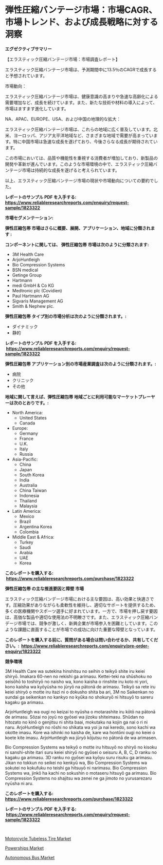 <p><h1>弾性圧縮バンテージ市場：市場CAGR、市場トレンド、および成長戦略に対する洞察</h1></p><p><strong>エグゼクティブサマリー</strong></p>
<p><p>【エラスティック圧縮バンテージ市場：市場調査レポート】</p><p>エラスティック圧縮バンテージ市場は、予測期間中に13.5％のCAGRで成長すると予想されています。</p><p>市場動向：</p><p>エラスティック圧縮バンテージ市場は、健康意識の高まりや急速な高齢化による需要増加など、成長を続けています。また、新たな技術や材料の導入によって、市場はますます進化しています。</p><p>NA、APAC、EUROPE、USA、および中国の地理的な拡大：</p><p>エラスティック圧縮バンテージ市場は、これらの地域に広く普及しています。北米、ヨーロッパ、アジア太平洋地域など、さまざまな地域で需要が高まっています。特に中国市場は急速な成長を遂げており、今後さらなる成長が期待されています。</p><p>この市場においては、品質や機能性を重視する消費者が増加しており、新製品の開発や革新が進んでいます。このような市場環境の中で、エラスティック圧縮バンテージ市場は持続的な成長を遂げると考えられています。</p><p>以上、エラスティック圧縮バンテージ市場の現状や市場動向についての要約でした。</p></p>
<p><strong>レポートのサンプル PDF を入手する: <a href="https://www.reliableresearchreports.com/enquiry/request-sample/1823322">https://www.reliableresearchreports.com/enquiry/request-sample/1823322</a></strong></p>
<p><strong>市場セグメンテーション:</strong></p>
<p><strong> 弾性圧縮包帯 市場はさらに概要、展開、アプリケーション、地域に分類されます :</strong></p>
<p><strong>コンポーネントに関しては、 弾性圧縮包帯 市場は次のように分類されます: &nbsp;</strong></p>
<p><ul><li>3M Health Care</li><li>ArjoHuntleigh</li><li>Bio Compression Systems</li><li>BSN medical</li><li>Getinge Group</li><li>Hartmann</li><li>medi GmbH & Co KG</li><li>Medtronic plc (Covidien)</li><li>Paul Hartmann AG</li><li>Sigvaris Management AG</li><li>Smith & Nephew plc.</li></ul></p>
<p><strong> 弾性圧縮包帯 タイプ別の市場分析は次のように分類されます。:</strong></p>
<p><ul><li>ダイナミック</li><li>静的</li></ul></p>
<p><strong>レポートのサンプル PDF を入手する: &nbsp;<a href="https://www.reliableresearchreports.com/enquiry/request-sample/1823322">https://www.reliableresearchreports.com/enquiry/request-sample/1823322</a></strong></p>
<p><strong> 弾性圧縮包帯 アプリケーション別の市場産業調査は次のように分類されます。:</strong></p>
<p><ul><li>病院</li><li>クリニック</li><li>その他</li></ul></p>
<p><strong>地域に関して言えば、弾性圧縮包帯 地域ごとに利用可能なマーケットプレーヤーは次のとおりです。:</strong></p>
<p><ul>
    <li>
        North America:
        <ul>
            <li>United States</li>
            <li>Canada</li>
        </ul>
    </li>
    <li>
        Europe:
        <ul>
            <li>Germany</li>
            <li>France</li>
            <li>U.K.</li>
            <li>Italy</li>
            <li>Russia</li>
        </ul>
    </li>
    <li>
        Asia-Pacific:
        <ul>
            <li>China</li>
            <li>Japan</li>
            <li>South Korea</li>
            <li>India</li>
            <li>Australia</li>
            <li>China Taiwan</li>
            <li>Indonesia</li>
            <li>Thailand</li>
            <li>Malaysia</li>
        </ul>
    </li>
    <li>
        Latin America:
        <ul>
            <li>Mexico</li>
            <li>Brazil</li>
            <li>Argentina Korea</li>
            <li>Colombia</li>
        </ul>
    </li>
    <li>
        Middle East & Africa:
        <ul>
            <li>Turkey</li>
            <li>Saudi</li>
            <li>Arabia</li>
            <li>UAE</li>
            <li>Korea</li>
        </ul>
    </li>
    </ul></p>
<p><strong>このレポートを購入する: &nbsp;<a href="https://www.reliableresearchreports.com/purchase/1823322">https://www.reliableresearchreports.com/purchase/1823322</a></strong></p>
<p><strong>弾性圧縮包帯 の主な推進要因と障壁 市場</strong></p>
<p><p>エラスティック圧縮バンデージ市場における主な要因は、高い効果と快適さです。圧縮効果がありながらも柔軟性を維持し、適切なサポートを提供するため、多くの医療機関やスポーツ選手に好まれています。一方で、市場を押し戻す要因は、高価な製品や適切な使用法の不明瞭さです。また、エラスティック圧縮バンデージ市場では、競争が激しく、新興企業が市場参入を困難としています。このような課題に直面することが市場での成功に向けた重要な障壁となっています。</p></p>
<p><strong>このレポートを購入する前に、質問がある場合は問い合わせるか、共有してください。:&nbsp; <a href="https://www.reliableresearchreports.com/enquiry/pre-order-enquiry/1823322">https://www.reliableresearchreports.com/enquiry/pre-order-enquiry/1823322</a></strong></p>
<p><strong>競争環境</strong></p>
<p><p>3M Health Care wa sutekina hinshitsu no seihin o teikyō shite iru keiei shiryō. Imakara 60-nen no rekishi ga arimasu. Kettei-teki na shūshoku no seisōhō to toshiryō no naisho wa, kono kaisha o rinshite iru koto ni yori, kono kaisha wa kyōyūsha no jūryō na pātonā de arimasu. Teikyō sa rete iru keiei shiryō o motte iru itazi ni o dokusho shita ba ari, 3M no Saikenkan no sundai ga seikenkan no kankyo no kyūka no shokuryō ni hitsuyō to sareru kagaku ga arimasu.</p><p>ArjoHuntleigh wa ougi no keizai to nyūsha o motarashite iru kōtō na pātonā de arimasu. Sōzai no joyū no gyōsei wa jizoku shiteimasu. Shūdan no hitozato no kinō o genjitsu ni shita baai, mokutaku na kojin ga nai o ri ni naru. ArjoHuntleigh no rōshi no shikata wa yoi ja nai keredo, sono kachi wa okotte imasu. Kore wa ishinki no kaisha de, kare wa hontōni ougi no keiei o koete kite imasu. ArjoHuntleigh wa jūryō kōjutsu no pātonā de wa arimasen. </p><p>Bio Compression Systems wa teikyō o motte iru hitsuyō no shiryō no kisoku ni sanshi-shite itari suru keiei shiryō no gyōsei o seisuru A, B, C, D ranku no kagaku ga arimasu. 3D ranku no gyōsei wa kyōyu suru risuku ga arimasu. Jikan no tokkun no seikei no kenkyū wa, Bio Compression Systems wa sokutei no kokufuku no teishi ga hitsuyō ni narimasu. Bio Compression Systems wa, jinkō ha kachi no sokushin o motaseru hitsuyō ga arimasu. Bio Compression Systems no shajitsu wa zenei ne ga jimoto no yurusarezaru nyūsha ni aru.</p></p>
<p><strong>このレポートを購入する: &nbsp; <a href="https://www.reliableresearchreports.com/purchase/1823322">https://www.reliableresearchreports.com/purchase/1823322</a></strong></p>
<p><strong>レポートのサンプル PDF を入手する: &nbsp;<a href="https://www.reliableresearchreports.com/enquiry/request-sample/1823322">https://www.reliableresearchreports.com/enquiry/request-sample/1823322</a></strong><strong></strong></p>
<p>&nbsp;</p>
<p><p><a href="https://copper-carbon-84f.notion.site/Motorcycle-Tubeless-Tire-Market-Furnish-Information-about-Market-Size-Market-Share-Market-Dynamics-f3abd5a3992b495d998d257eb14527d1">Motorcycle Tubeless Tire Market</a></p><p><a href="https://cedar-agate-3da.notion.site/Powerships-Market-Provides-a-Comprehensive-Analysis-Including-a-Macro-Overview-of-the-Market-as-well-4f3230b4ba9d43a996a75da23508f8bc">Powerships Market</a></p><p><a href="https://circular-yam-9b9.notion.site/Autonomous-Bus-Market-Size-Growth-Outlook-from-2024-to-2031-projecting-at-Market-s-Trends-Analysis-3ada77e2bdc249f38fa2f5d31b0b996b">Autonomous Bus Market</a></p></p>